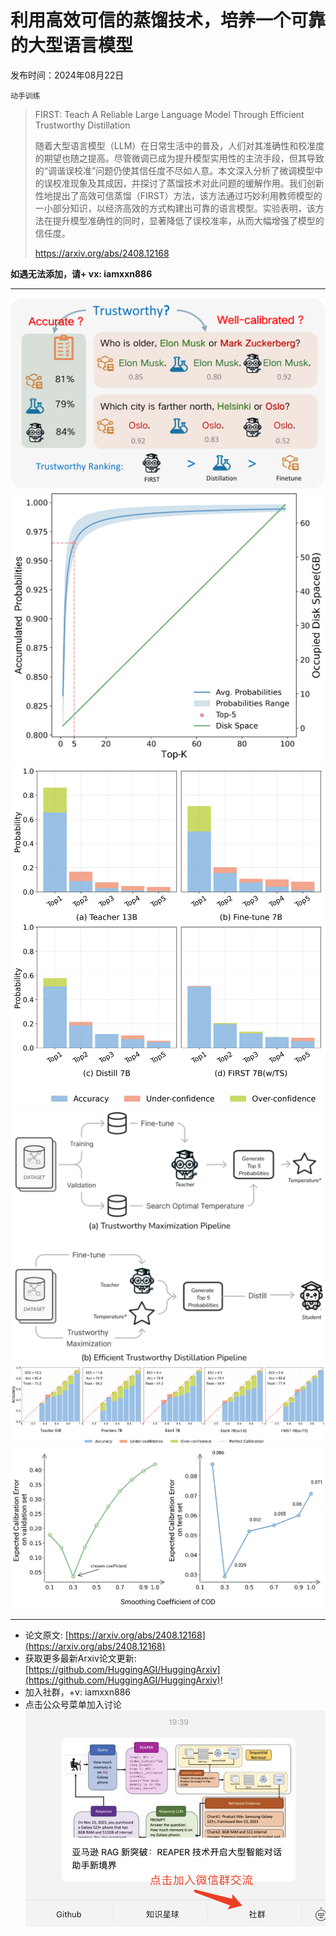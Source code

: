 # 利用高效可信的蒸馏技术，培养一个可靠的大型语言模型
发布时间：2024年08月22日

`动手训练`
> FIRST: Teach A Reliable Large Language Model Through Efficient Trustworthy Distillation
>
> 随着大型语言模型（LLM）在日常生活中的普及，人们对其准确性和校准度的期望也随之提高。尽管微调已成为提升模型实用性的主流手段，但其导致的“调谐误校准”问题仍使其信任度不尽如人意。本文深入分析了微调模型中的误校准现象及其成因，并探讨了蒸馏技术对此问题的缓解作用。我们创新性地提出了高效可信蒸馏（FIRST）方法，该方法通过巧妙利用教师模型的一小部分知识，以经济高效的方式构建出可靠的语言模型。实验表明，该方法在提升模型准确性的同时，显著降低了误校准率，从而大幅增强了模型的信任度。
>
> https://arxiv.org/abs/2408.12168

**如遇无法添加，请+ vx: iamxxn886**
<hr />

![](https://raw.githubusercontent.com/HuggingAGI/HuggingArxiv/main/paper_images/2408.12168/trustworthy.png)
![](https://raw.githubusercontent.com/HuggingAGI/HuggingArxiv/main/paper_images/2408.12168/why-top5.png)
![](https://raw.githubusercontent.com/HuggingAGI/HuggingArxiv/main/paper_images/2408.12168/top5.png)
![](https://raw.githubusercontent.com/HuggingAGI/HuggingArxiv/main/paper_images/2408.12168/pipeline.png)
![](https://raw.githubusercontent.com/HuggingAGI/HuggingArxiv/main/paper_images/2408.12168/calibration-new.png)
![](https://raw.githubusercontent.com/HuggingAGI/HuggingArxiv/main/paper_images/2408.12168/coefficient.png)

<hr />

- 论文原文: [https://arxiv.org/abs/2408.12168](https://arxiv.org/abs/2408.12168)
- 获取更多最新Arxiv论文更新: [https://github.com/HuggingAGI/HuggingArxiv](https://github.com/HuggingAGI/HuggingArxiv)!
- 加入社群，+v: iamxxn886
- 点击公众号菜单加入讨论
![](https://raw.githubusercontent.com/HuggingAGI/wx_assets/main/2024/07/31/1722434818326-94339e92-22f1-4472-9d27-fed232f70b5d.jpeg)